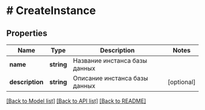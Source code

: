 # # CreateInstance

## Properties

Name | Type | Description | Notes
------------ | ------------- | ------------- | -------------
**name** | **string** | Название инстанса базы данных |
**description** | **string** | Описание инстанса базы данных | [optional]

[[Back to Model list]](../../README.md#models) [[Back to API list]](../../README.md#endpoints) [[Back to README]](../../README.md)
